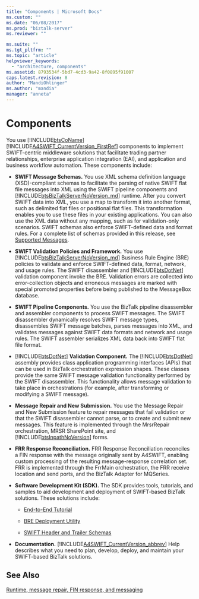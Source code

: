 ```yaml
---
title: "Components | Microsoft Docs"
ms.custom: ""
ms.date: "06/08/2017"
ms.prod: "biztalk-server"
ms.reviewer: ""

ms.suite: ""
ms.tgt_pltfrm: ""
ms.topic: "article"
helpviewer_keywords: 
  - "architecture, components"
ms.assetid: 8793534f-5bd7-4cd3-9a42-8f0895f91007
caps.latest.revision: 8
author: "MandiOhlinger"
ms.author: "mandia"
manager: "anneta"
---
```

# Components
You use [!INCLUDE[btsCoName](../../includes/btsconame-md.md)][!INCLUDE[A4SWIFT_CurrentVersion_FirstRef](../../includes/a4swift-currentversion-firstref-md.md)] components to implement SWIFT-centric middleware solutions that facilitate trading partner relationships, enterprise application integration (EAI), and application and business workflow automation. These components include:  
  
-   **SWIFT Message Schemas.** You use XML schema definition language (XSD)-compliant schemas to facilitate the parsing of native SWIFT flat file messages into XML using the SWIFT pipeline components and [!INCLUDE[btsBizTalkServerNoVersion_md](../../includes/btsbiztalkservernoversion-md.md)] runtime. After you convert SWIFT data into XML, you use a map to transform it into another format, such as delimited flat files or positional flat files. This transformation enables you to use these files in your existing applications. You can also use the XML data without any mapping, such as for validation-only scenarios. SWIFT schemas also enforce SWIFT-defined data and format rules. For a complete list of schemas provided in this release, see [Supported Messages](../../adapters-and-accelerators/accelerator-swift/supported-messages.md).  
  
-   **SWIFT Validation Policies and Framework.** You use [!INCLUDE[btsBizTalkServerNoVersion_md](../../includes/btsbiztalkservernoversion-md.md)] Business Rule Engine (BRE) policies to validate and enforce SWIFT-defined data, format, network, and usage rules. The SWIFT disassembler and [!INCLUDE[btsDotNet](../../includes/btsdotnet-md.md)] validation component invoke the BRE. Validation errors are collected into error-collection objects and erroneous messages are marked with special promoted properties before being published to the MessageBox database.  
  
-   **SWIFT Pipeline Components.** You use the BizTalk pipeline disassembler and assembler components to process SWIFT messages. The SWIFT disassembler dynamically resolves SWIFT message types, disassembles SWIFT message batches, parses messages into XML, and validates messages against SWIFT data formats and network and usage rules. The SWIFT assembler serializes XML data back into SWIFT flat file format.  
  
-   [!INCLUDE[btsDotNet](../../includes/btsdotnet-md.md)]  **Validation Component.** The [!INCLUDE[btsDotNet](../../includes/btsdotnet-md.md)] assembly provides class application programming interfaces (APIs) that can be used in BizTalk orchestration expression shapes. These classes provide the same SWIFT message validation functionality performed by the SWIFT disassembler. This functionality allows message validation to take place in orchestrations (for example, after transforming or modifying a SWIFT message).  
  
-   **Message Repair and New Submission.** You use the Message Repair and New Submission feature to repair messages that fail validation or that the SWIFT disassembler cannot parse, or to create and submit new messages. This feature is implemented through the MrsrRepair orchestration, MRSR SharePoint site, and [!INCLUDE[btsInpathNoVersion](../../includes/btsinpathnoversion-md.md)] forms.  
  
-   **FRR Response Reconciliation.** FRR Response Reconciliation reconciles a FIN response with the message originally sent by A4SWIFT, enabling custom processing of the resulting message-response correlation set. FRR is implemented through the FrrMain orchestration, the FRR receive location and send ports, and the BizTalk Adapter for MQSeries.  
  
-   **Software Development Kit (SDK).** The SDK provides tools, tutorials, and samples to aid development and deployment of SWIFT-based BizTalk solutions. These solutions include:  
  
    -   [End-to-End Tutorial](../../adapters-and-accelerators/accelerator-swift/end-to-end-tutorial2.md)  
  
    -   [BRE Deployment Utility](../../adapters-and-accelerators/accelerator-swift/bre-deployment-utility.md)  
  
    -   [SWIFT Header and Trailer Schemas](../../adapters-and-accelerators/accelerator-swift/swift-header-and-trailer-schemas.md)  
  
-   **Documentation.** [!INCLUDE[A4SWIFT_CurrentVersion_abbrev](../../includes/a4swift-currentversion-abbrev-md.md)] Help describes what you need to plan, develop, deploy, and maintain your SWIFT-based BizTalk solutions.  
  
## See Also  
[Runtime, message repair, FIN response, and messaging](../../adapters-and-accelerators/accelerator-swift/runtime-message-repair-fin-response-and-messaging.md)